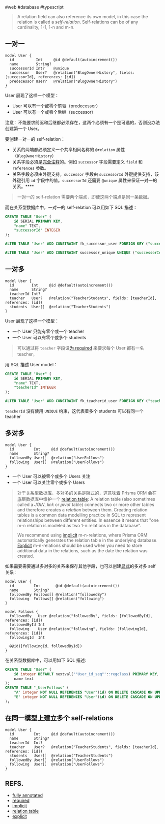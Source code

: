 #web #database #typescript 

> A relation field can also reference its own model, in this case the relation is called a _self-relation_. Self-relations can be of any cardinality, 1-1, 1-n and m-n.

## 一对一
```prisma
model User {
  id          Int     @id @default(autoincrement())
  name        String?
  successorId Int?    @unique
  successor   User?   @relation("BlogOwnerHistory", fields: [successorId], references: [id])
  predecessor User?   @relation("BlogOwnerHistory")
}
```

User 展现了这样一个模型：
- User 可以有一个或零个前驱（predecessor）
- User 可以有一个或零个后继（successor）

注意：不能要求前驱和后继都必须存在，这两个必须有一个是可选的，否则没办法创建第一个 User。

要创建一对一的 self-relation：
- 关系的两端都必须定义一个共享相同名称的 `@relation` 属性（`BlogOwnerHistory`）
- 关系字段必须是[完全注释](https://www.prisma.io/docs/orm/prisma-schema/data-model/relations#relation-fields)的。例如 `successor` 字段需要定义 `field` 和 `references` 参数。
- 关系字段必须由外键支持。`successor` 字段由 `successorId` 外键提供支持，该外键引用 `id` 字段中的值。`successorId` 还需要 `@unique` 属性来保证一对一的关系。****

> 一对一的 self-relation 需要两个端点，即使这两个端点是同一条数据。

而在关系型数据库中，一对一的 self-relation 可以用如下 SQL 描述：
```sql
CREATE TABLE "User" (
    id SERIAL PRIMARY KEY,
    "name" TEXT,
    "successorId" INTEGER
);

ALTER TABLE "User" ADD CONSTRAINT fk_successor_user FOREIGN KEY ("successorId") REFERENCES "User" (id);

ALTER TABLE "User" ADD CONSTRAINT successor_unique UNIQUE ("successorId");
```

## 一对多
```prisma
model User {
  id        Int     @id @default(autoincrement())
  name      String?
  teacherId Int?
  teacher   User?   @relation("TeacherStudents", fields: [teacherId], references: [id])
  students  User[]  @relation("TeacherStudents")
}
```

User 展现了这样一个模型：
- 一个 User 只能有零个或一个 teacher
- 一个 User 可以有零个或多个 students

> 可以通过将 `teacher` 字段设[为 required](https://www.prisma.io/docs/orm/prisma-schema/data-model/models#optional-and-mandatory-fields) 来要求每个 User 都有一名 teacher。

用 SQL 描述 User model：

```sql
CREATE TABLE "User" (
    id SERIAL PRIMARY KEY,
    "name" TEXT,
    "teacherId" INTEGER
);

ALTER TABLE "User" ADD CONSTRAINT fk_teacherid_user FOREIGN KEY ("teacherId") REFERENCES "User" (id);
```

`teacherId` 没有使用 `UNIQUE` 约束，这代表着多个 students 可以有同一个 teacher

## 多对多
```
model User {
  id         Int     @id @default(autoincrement())
  name       String?
  followedBy User[]  @relation("UserFollows")
  following  User[]  @relation("UserFollows")
}
```

- 一个 User 可以被零个或多个 Users 关注
- 一个 User 可以关注零个或多个 Users

> 对于关系型数据库，多对多的关系是隐式的，这意味着 Prisma ORM 会在底层数据库中维护一个 [relation table](https://www.prisma.io/docs/orm/prisma-schema/data-model/relations/many-to-many-relations#relation-tables):
> A relation table (also sometimes called a _JOIN_, _link_ or _pivot_ table) connects two or more other tables and therefore creates a _relation_ between them. Creating relation tables is a common data modelling practice in SQL to represent relationships between different entities. In essence it means that "one m-n relation is modeled as two 1-n relations in the database".
>
> We recommend using [implicit](https://www.prisma.io/docs/orm/prisma-schema/data-model/relations/many-to-many-relations#implicit-many-to-many-relations) m-n-relations, where Prisma ORM automatically generates the relation table in the underlying database. [Explicit](https://www.prisma.io/docs/orm/prisma-schema/data-model/relations/many-to-many-relations#explicit-many-to-many-relations) m-n-relations should be used when you need to store additional data in the relations, such as the date the relation was created.

如果需要需要通过多对多的关系来保存其他字段，也可以创建[显式](https://www.prisma.io/docs/orm/prisma-schema/data-model/relations/many-to-many-relations#explicit-many-to-many-relations)的多对多 self 关系：
```prisma
model User {
  id         Int       @id @default(autoincrement())
  name       String?
  followedBy Follows[] @relation("followedBy")
  following  Follows[] @relation("following")
}

model Follows {
  followedBy   User @relation("followedBy", fields: [followedById], references: [id])
  followedById Int
  following    User @relation("following", fields: [followingId], references: [id])
  followingId  Int

  @@id([followingId, followedById])
}
```

在关系型数据库中，可以用如下 SQL 描述:

```sql
CREATE TABLE "User" (
    id integer DEFAULT nextval('"User_id_seq"'::regclass) PRIMARY KEY,
    name text
);
CREATE TABLE "_UserFollows" (
    "A" integer NOT NULL REFERENCES "User"(id) ON DELETE CASCADE ON UPDATE CASCADE,
    "B" integer NOT NULL REFERENCES "User"(id) ON DELETE CASCADE ON UPDATE CASCADE
);
```

## 在同一模型上建立多个 self-relations
```prisma
model User {
  id         Int     @id @default(autoincrement())
  name       String?
  teacherId  Int?
  teacher    User?   @relation("TeacherStudents", fields: [teacherId], references: [id])
  students   User[]  @relation("TeacherStudents")
  followedBy User[]  @relation("UserFollows")
  following  User[]  @relation("UserFollows")
}
```

## REFS.
- [fully annotated](https://www.prisma.io/docs/orm/prisma-schema/data-model/relations#relation-fields)
- [required](https://www.prisma.io/docs/orm/prisma-schema/data-model/models#optional-and-mandatory-fields)
- [implicit](https://www.prisma.io/docs/orm/prisma-schema/data-model/relations/many-to-many-relations#implicit-many-to-many-relations)
- [relation table](https://www.prisma.io/docs/orm/prisma-schema/data-model/relations/many-to-many-relations#relation-tables)
- [explicit](https://www.prisma.io/docs/orm/prisma-schema/data-model/relations/many-to-many-relations#explicit-many-to-many-relations)